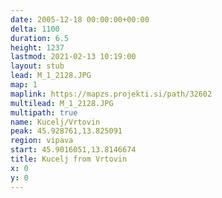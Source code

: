 ```yaml
---
date: 2005-12-18 00:00:00+00:00
delta: 1100
duration: 6.5
height: 1237
lastmod: 2021-02-13 10:19:00
layout: stub
lead: M_1_2128.JPG
map: 1
maplink: https://mapzs.projekti.si/path/32602
multilead: M_1_2128.JPG
multipath: true
name: Kucelj/Vrtovin
peak: 45.928761,13.825091
region: vipava
start: 45.9016051,13.8146674
title: Kucelj from Vrtovin
x: 0
y: 0
---
```

